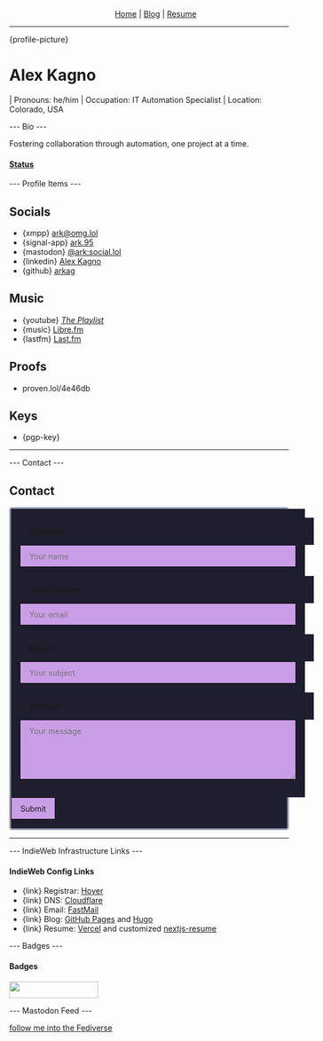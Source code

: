 <div class="navbar">
<ul>
  <li><a rel="me" href="https://alex.kagno.com/">Home</a></li>
  <li> | </li>
  <li><a rel="me" href="https://alex.kagno.com/blog">Blog</a></li>
  <li> | </li>
  <li><a rel="me" href="https://alex.kagno.com/resume">Resume</a></li>
</ul>
</div>
<style>
.navbar {
  li {
    display: inline;
  }
  ul {
    text-align: center;
    margin: 0 auto;
  }
}
</style>

---

{profile-picture}
<style>
#profile-picture {
  border: 2px solid rgb(49, 50, 68);
  border-radius: 100%; 
}
</style>

# Alex Kagno

| Pronouns: he/him
| Occupation: IT Automation Specialist
| Location: Colorado, USA

--- Bio ---

Fostering collaboration through automation, one project at a time.

#### [Status](https://status.lol/ark)

<script rel="me" src="https://status.lol/ark.js?"></script>

--- Profile Items ---

## Socials

- {xmpp} ark@omg.lol
- {signal-app} <a rel="me" href="https://signal.me/#eu/xMxCyd4kRhyrSzy6ptPAM3kKNiGaVaz8qxfqJXTlbVoSEqJGkVJIu6VZDfr7tPdE">ark.95</a>
- {mastodon} <a rel="me" href="https://social.lol/@ark">@ark:social.lol</a>
- {linkedin} <a rel="me" href="https://www.linkedin.com/in/arkagno">Alex Kagno</a>
- {github} <a rel="me" href="https://github.com/arkag">arkag</a>

## Music

- {youtube} <a rel="me" href="https://music.youtube.com/playlist?list=PLzgddCJiPqyLzw2VS2Bqmh-C4Bre022Q6">_The Playlist_</a>
- {music} <a rel="me" href="https://libre.fm/user/arkagno">Libre.fm</a>
- {lastfm} <a rel="me" href="https://last.fm/user/juggalope">Last.fm</a>

## Proofs

- proven.lol/4e46db

## Keys

- {pgp-key}

---

--- Contact ---

## Contact

<form id="fs-frm" name="simple-contact-form" accept-charset="utf-8" action="https://formspree.io/f/xwpkqldd" method="post">
  <fieldset id="fs-frm-inputs">
    <label for="full-name">Full Name</label>
    <input type="text" name="name" id="full-name" placeholder="Your name" required="">
    <label for="email-address">Email Address</label>
    <input type="email" name="_replyto" id="email-address" placeholder="Your email" required="">
    <label for="email-subject">Subject</label>
    <input type="subject" name="_subject" id="email-subject" placeholder="Your subject">
    <label for="message">Message</label>
    <textarea rows="5" name="message" id="message" placeholder="Your message" required=""></textarea>
  </fieldset>
  <input type="submit" value="Submit">
</form>
<style>
#fs-frm input,
#fs-frm select,
#fs-frm textarea,
#fs-frm fieldset,
#fs-frm optgroup,
#fs-frm label,
#fs-frm #card-element:disabled {
  font-family: inherit;
  font-size: 100%;
  color: inherit;
  border: none;
  border-radius: none;
  display: block;
  width: 100%;
  padding: 1rem;
  margin: 0;
  -webkit-appearance: none;
  -moz-appearance: none;
  background-color: rgb(30, 30, 46);
}
/* border, padding, margin, width */
#fs-frm input,
#fs-frm select,
#fs-frm textarea,
#fs-frm #card-element {
  border: 1px solid rgb(0, 0, 0);
  background-color: rgb(202, 158, 230);
  padding: .75em 1rem;
  margin-bottom: 1.5rem;
}
#fs-frm input:focus,
#fs-frm select:focus,
#fs-frm textarea:focus {
  background-color: rgb(131, 139, 167);
  outline-style: solid;
  outline-width: thin;
  outline-color: rgb(202, 158, 230);
  outline-offset: -1px;
}
#fs-frm [type="text"],
#fs-frm [type="email"] {
  width: 100%;
}
#fs-frm [type="button"],
#fs-frm [type="submit"],
#fs-frm [type="reset"] {
  width: auto;
  cursor: pointer;
  -webkit-appearance: button;
  -moz-appearance: button;
  appearance: button;
}
#fs-frm select {
  text-transform: none;
}
form {
  background-color: rgb(30, 30, 46);
  border: 3px solid rgb(147, 153, 178);
  border-radius: 5px;
}
form :is(input, textarea) {
  margin-bottom: 1rem !important;
}
</style>

---

--- IndieWeb Infrastructure Links ---

#### IndieWeb Config Links

- {link} Registrar: [Hover](https://hover.com/)
- {link} DNS: [Cloudflare](https://cloudflare.com/)
- {link} Email: [FastMail](https://www.fastmail.com/omglol/)
- {link} Blog: [GitHub Pages](https://github.com/arkag/arkag.github.io) and [Hugo](https://gohugo.io/)
- {link} Resume: [Vercel](https://vercel.com/) and customized [nextjs-resume](https://github.com/colinhemphill/nextjs-resume)

--- Badges ---

#### Badges

<a href="https://people.pledge.party">
<img src="https://people.pledge.party/badges/people_pledge_badge_oldschool_pink_cream.svg" width="160" height="30">
</a>

--- Mastodon Feed ---

<a class="mastodon-feed" href="https://social.lol/@ark" data-toot-limit="1">follow me into the Fediverse</a>
<script type="module" src="https://esm.sh/emfed@1"></script>
<link rel="stylesheet" type="text/css" href="https://esm.sh/emfed@1.6.0/toots.css">